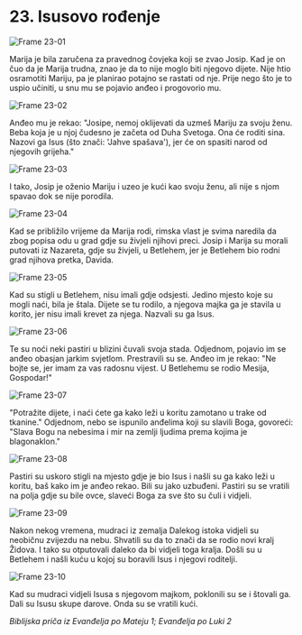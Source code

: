 # 23. Isusovo rođenje

![Frame 23-01](https://cdn.door43.org/obs/jpg/360px/obs-en-23-01.jpg)

Marija je bila zaručena za pravednog čovjeka koji se zvao Josip. Kad je on čuo da je Marija trudna, znao je da to nije moglo biti njegovo dijete. Nije htio osramotiti Mariju, pa je planirao potajno se rastati od nje. Prije nego što je to uspio učiniti, u snu mu se pojavio anđeo i progovorio mu.

![Frame 23-02](https://cdn.door43.org/obs/jpg/360px/obs-en-23-02.jpg)

Anđeo mu je rekao: "Josipe, nemoj oklijevati da uzmeš Mariju za svoju ženu. Beba koja je u njoj čudesno je začeta od Duha Svetoga. Ona će roditi sina. Nazovi ga Isus (što znači: 'Jahve spašava'), jer će on spasiti narod od njegovih grijeha."

![Frame 23-03](https://cdn.door43.org/obs/jpg/360px/obs-en-23-03.jpg)

I tako, Josip je oženio Mariju i uzeo je kući kao svoju ženu, ali nije s njom spavao dok se nije porodila.

![Frame 23-04](https://cdn.door43.org/obs/jpg/360px/obs-en-23-04.jpg)

Kad se približilo vrijeme da Marija rodi, rimska vlast je svima naredila da zbog popisa odu u grad gdje su živjeli njihovi preci. Josip i Marija su morali putovati iz Nazareta, gdje su živjeli, u Betlehem, jer je Betlehem bio rodni grad njihova pretka, Davida.

![Frame 23-05](https://cdn.door43.org/obs/jpg/360px/obs-en-23-05.jpg)

Kad su stigli u Betlehem, nisu imali gdje odsjesti. Jedino mjesto koje su mogli naći, bila je štala. Dijete se tu rodilo, a njegova majka ga je stavila u korito, jer nisu imali krevet za njega. Nazvali su ga Isus.

![Frame 23-06](https://cdn.door43.org/obs/jpg/360px/obs-en-23-06.jpg)

Te su noći neki pastiri u blizini čuvali svoja stada. Odjednom, pojavio im se anđeo obasjan jarkim svjetlom. Prestravili su se. Anđeo im je rekao: "Ne bojte se, jer imam za vas radosnu vijest. U Betlehemu se rodio Mesija, Gospodar!"

![Frame 23-07](https://cdn.door43.org/obs/jpg/360px/obs-en-23-07.jpg)

"Potražite dijete, i naći ćete ga kako leži u koritu zamotano u trake od tkanine." Odjednom, nebo se ispunilo anđelima koji su slavili Boga, govoreći: "Slava Bogu na nebesima i mir na zemlji ljudima prema kojima je blagonaklon."

![Frame 23-08](https://cdn.door43.org/obs/jpg/360px/obs-en-23-08.jpg)

Pastiri su uskoro stigli na mjesto gdje je bio Isus i našli su ga kako leži u koritu, baš kako im je anđeo rekao. Bili su jako uzbuđeni. Pastiri su se vratili na polja gdje su bile ovce, slaveći Boga za sve što su čuli i vidjeli.

![Frame 23-09](https://cdn.door43.org/obs/jpg/360px/obs-en-23-09.jpg)

Nakon nekog vremena, mudraci iz zemalja Dalekog istoka vidjeli su neobičnu zvijezdu na nebu. Shvatili su da to znači da se rodio novi kralj Židova. I tako su otputovali daleko da bi vidjeli toga kralja. Došli su u Betlehem i našli kuću u kojoj su boravili Isus i njegovi roditelji.

![Frame 23-10](https://cdn.door43.org/obs/jpg/360px/obs-en-23-10.jpg)

Kad su mudraci vidjeli Isusa s njegovom majkom, poklonili su se i štovali ga. Dali su Isusu skupe darove. Onda su se vratili kući.

_Biblijska priča iz Evanđelja po Mateju 1; Evanđelja po Luki 2_
